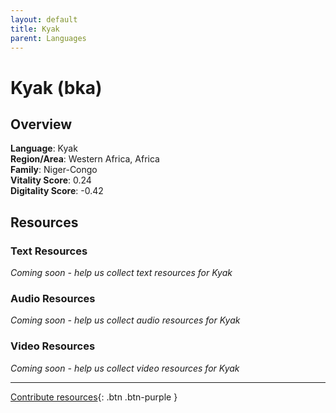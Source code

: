 ```yaml
---
layout: default
title: Kyak
parent: Languages
---
```


# Kyak (bka)

## Overview

**Language**: Kyak  
**Region/Area**: Western Africa, Africa  
**Family**: Niger-Congo  
**Vitality Score**: 0.24  
**Digitality Score**: -0.42  

## Resources

### Text Resources
*Coming soon - help us collect text resources for Kyak*

### Audio Resources
*Coming soon - help us collect audio resources for Kyak*

### Video Resources
*Coming soon - help us collect video resources for Kyak*

---

[Contribute resources](https://fairtrain.github.io/){: .btn .btn-purple }
